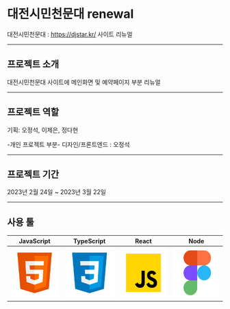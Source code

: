 # 대전시민천문대 renewal

대전시민천문대 : https://djstar.kr/ 사이트 리뉴얼

---

## 프로젝트 소개

대전시민천문대 사이트에 메인화면 및 예약페이지 부분 리뉴얼

---

## 프로젝트 역할

기획: 오정석, 이제은, 정다현

-개인 프로젝트 부분-
디자인/프론트엔드 : 오정석

---

## 프로젝트 기간

2023년 2월 24일 ~ 2023년 3월 22일

---

## 사용 툴

|                                              JavaScript                                              |                                                TypeScript                                                |                                                         React                                                          |                                                     Node                                                     |
| :--------------------------------------------------------------------------------------------------: | :------------------------------------------------------------------------------------------------------: | :--------------------------------------------------------------------------------------------------------------------: | :----------------------------------------------------------------------------------------------------------: |
| <img src="./Readme_img/html.svg" width="120px" height="120px" title="px(픽셀) 크기 설정" alt="html"> | <img src="./Readme_img/css.svg" width="120px" height="120px" title="px(픽셀) 크기 설정" alt="css"></img> | <img src="./Readme_img/javascript.svg" width="120px" height="120px" title="px(픽셀) 크기 설정" alt="javascript"></img> | <img src="./Readme_img/figma.svg" width="120px" height="120px" title="px(픽셀) 크기 설정" alt="figma"></img> |

</img>
